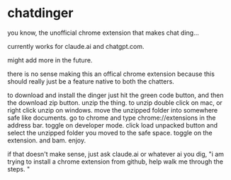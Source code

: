 # chatdinger
you know, the unofficial chrome extension that makes chat ding...

currently works for claude.ai and chatgpt.com.

might add more in the future.

there is no sense making this an offical chrome extension because this should really just be a feature native to both the chatters.

to download and install the dinger just hit the green code button, and then the download zip button. 
unzip the thing. to unzip double click on mac, or right click unzip on windows.
move the unzipped folder into somewhere safe like documents. 
go to chrome and type chrome://extensions in the address bar. 
toggle on developer mode.
click load unpacked button and select the unzipped folder you moved to the safe space. 
toggle on the extension. 
and bam. enjoy. 

if that doesn't make sense, just ask claude.ai or whatever ai you dig, "i am trying to install a chrome extension from github, help walk me through the steps. "
